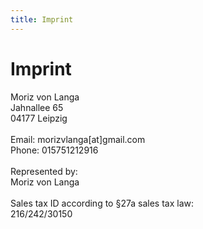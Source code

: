 ```yaml
---
title: Imprint
---
```


# Imprint

Moriz von Langa  
Jahnallee 65  
04177 Leipzig
\
\
Email: morizvlanga[at]gmail.com  
Phone: 015751212916
\
\
Represented by:  
Moriz von Langa
\
\
Sales tax ID according to §27a sales tax law:  
216/242/30150 